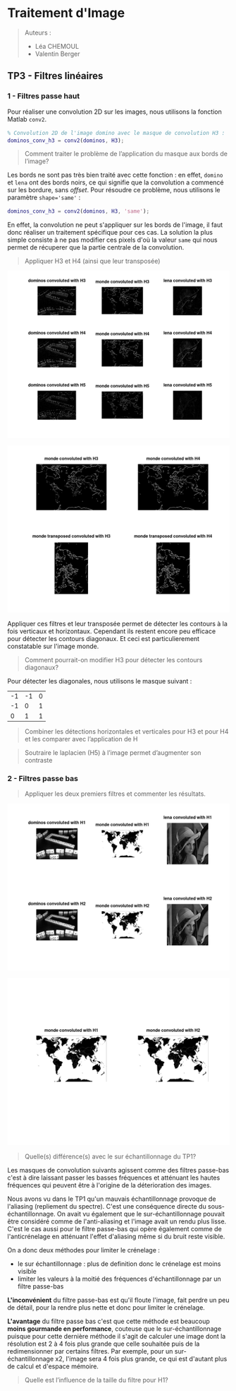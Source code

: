 # Traitement d'Image

> Auteurs :
>
> * Léa CHEMOUL
> * Valentin Berger

## TP3 - Filtres linéaires

### 1 - Filtres passe haut

Pour réaliser une convolution 2D sur les images, nous utilisons la fonction Matlab `conv2`.

```matlab
% Convolution 2D de l'image domino avec le masque de convolution H3 :
dominos_conv_h3 = conv2(dominos, H3);
```

> Comment traiter le problème de l’application du masque aux bords de l’image?

Les bords ne sont pas très bien traité avec cette fonction : en effet, `domino` et `lena` ont des bords noirs, ce qui signifie que la convolution a commencé sur les bordure, sans *offset*. Pour résoudre ce problème, nous utilisons le paramètre `shape='same'` :

```matlab
dominos_conv_h3 = conv2(dominos, H3, 'same');
```

En effet, la convolution ne peut s'appliquer sur les bords de l'image, il faut donc réaliser un traitement spécifique pour ces cas. La solution la plus simple consiste à ne pas modifier ces pixels d'où la valeur  `same` qui nous permet de récuperer que la partie centrale de la convolution.

> Appliquer H3 et H4 (ainsi que leur transposée)

![Convolution 2D des images avec les masques H3, H4 et H5](output/all_conv2_h3_h4_h5.png)

![Convolution 2D de monde et sa transposée avec les masques H3, H4](output/monde_transposed_conv2_h3_h4.png)

Appliquer ces filtres et leur transposée permet de détecter les contours à la fois verticaux et horizontaux. Cependant ils restent encore peu efficace pour détecter les contours diagonaux.
Et ceci est particulierement constatable sur l'image monde.

> Comment pourrait-on modifier H3 pour détecter les contours diagonaux?

Pour détecter les diagonales, nous utilisons le masque suivant :

|    |    |    |
|----|----|----|
| -1 | -1 | 0  |
| -1 | 0  | 1  |
| 0  | 1  | 1  |

> Combiner les détections horizontales et verticales pour H3 et pour H4 et les comparer avec
l’application de H

> Soutraire le laplacien (H5) à l’image permet d’augmenter son contraste


### 2 - Filtres passe bas

> Appliquer les deux premiers filtres et commenter les résultats.

![Convolution 2D des images avec les masques H1 et H2](output/all_conv2_h1_h2.png)

![Convolution 2D de monde avec les masques H1 et H2](output/monde_conv2_h1_h2.png)



> Quelle(s) différence(s) avec le sur échantillonnage du TP1?

Les masques de convolution suivants agissent comme des filtres passe-bas c'est à dire laissant passer les basses fréquences et atténuant les hautes fréquences qui peuvent être à l'origine de la déterioration des images.

Nous avons vu dans le TP1 qu'un mauvais échantillonnage provoque de l'aliasing (repliement du spectre). C'est une conséquence directe du sous-échantillonnage. On avait vu également que le sur-échantillonnage pouvait être considéré comme de l'anti-aliasing et l'image avait un rendu plus lisse.
C'est le cas aussi pour le filtre passe-bas qui opère également comme de l'anticrénelage en atténuant l'effet d'aliasing même si du bruit reste visible.

On a donc deux méthodes pour limiter le crénelage :
- le sur échantillonnage : plus de definition donc le crénelage est moins visible
- limiter les valeurs à la moitié des fréquences d'échantillonnage par un filtre passe-bas

**L'inconvénient** du filtre passe-bas est qu'il floute l'image, fait perdre un peu de détail, pour la rendre plus nette et donc pour limiter le crénelage.

**L'avantage** du filtre passe bas c'est que cette méthode est beaucoup **moins gourmande en performance**, couteuse que le sur-échantillonnage puisque pour cette dernière méthode il s'agit de calculer une image dont la résolution est 2 à 4 fois plus grande que celle souhaitée puis de la redimensionner par certains filtres. Par exemple, pour un sur-échantillonnage x2, l'image sera 4 fois plus grande, ce qui est d'autant plus de calcul et d'espace mémoire.


> Quelle est l’influence de la taille du filtre pour H1?
